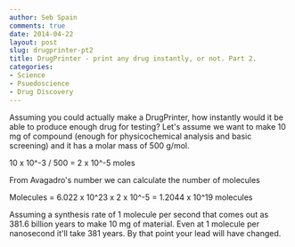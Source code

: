 ```yaml
---
author: Seb Spain
comments: true
date: 2014-04-22
layout: post
slug: drugprinter-pt2
title: DrugPrinter - print any drug instantly, or not. Part 2.
categories:
- Science
- Psuedoscience
- Drug Discovery
---
```


Assuming you could actually make a DrugPrinter, how instantly would it be able to produce enough drug for testing? Let's assume we want to make 10 mg of compound (enough for physicochemical analysis and basic screening) and it has a molar mass of 500 g/mol. 

10 x 10^-3 / 500 = 2 x 10^-5 moles

From Avagadro's number we can calculate the number of molecules

Molecules = 6.022 x 10^23 x 2 x 10^-5 = 1.2044 x 10^19 molecules

Assuming a synthesis rate of 1 molecule per second that comes out as 381.6 billion years to make 10 mg of material. Even at 1 molecule per nanosecond it'll take 381 years. By that point your lead will have changed. 

